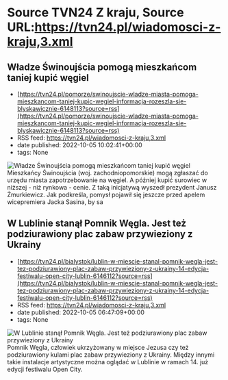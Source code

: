 # Source TVN24 Z kraju, Source URL:https://tvn24.pl/wiadomosci-z-kraju,3.xml

## Władze Świnoujścia pomogą mieszkańcom taniej kupić węgiel
 - [https://tvn24.pl/pomorze/swinoujscie-wladze-miasta-pomoga-mieszkancom-taniej-kupic-wegiel-informacja-rozeszla-sie-blyskawicznie-6148113?source=rss](https://tvn24.pl/pomorze/swinoujscie-wladze-miasta-pomoga-mieszkancom-taniej-kupic-wegiel-informacja-rozeszla-sie-blyskawicznie-6148113?source=rss)
 - RSS feed: https://tvn24.pl/wiadomosci-z-kraju,3.xml
 - date published: 2022-10-05 10:02:41+00:00
 - tags: None

<img alt="Władze Świnoujścia pomogą mieszkańcom taniej kupić węgiel" src="https://tvn24.pl/najnowsze/cdn-zdjecie-fj2m80-wegiel-w-porcie-w-swinoujsciu-6148132/alternates/LANDSCAPE_1280" />
    Mieszkańcy Świnoujścia (woj. zachodniopomorskie) mogą zgłaszać do urzędu miasta zapotrzebowanie na węgiel. A później kupić surowiec w niższej - niż rynkowa - cenie. Z taką inicjatywą wyszedł prezydent Janusz Żmurkiewicz. Jak podkreśla, pomysł pojawił się jeszcze przed apelem wicepremiera Jacka Sasina, by sa

## W Lublinie stanął Pomnik Węgla. Jest też podziurawiony plac zabaw przywieziony z Ukrainy
 - [https://tvn24.pl/bialystok/lublin-w-miescie-stanal-pomnik-wegla-jest-tez-podziurawiony-plac-zabaw-przywieziony-z-ukrainy-14-edycja-festiwalu-open-city-lublin-6146112?source=rss](https://tvn24.pl/bialystok/lublin-w-miescie-stanal-pomnik-wegla-jest-tez-podziurawiony-plac-zabaw-przywieziony-z-ukrainy-14-edycja-festiwalu-open-city-lublin-6146112?source=rss)
 - RSS feed: https://tvn24.pl/wiadomosci-z-kraju,3.xml
 - date published: 2022-10-05 06:47:09+00:00
 - tags: None

<img alt="W Lublinie stanął Pomnik Węgla. Jest też podziurawiony plac zabaw przywieziony z Ukrainy  " src="https://tvn24.pl/najnowsze/cdn-zdjecie-336352-carbon-monument-pomnika-wegla-grzegorza-klamana-6146121/alternates/LANDSCAPE_1280" />
    Pomnik Węgla, człowiek ukrzyżowany w miejsce Jezusa czy też podziurawiony kulami plac zabaw przywieziony z Ukrainy. Między innymi takie instalacje artystyczne można oglądać w Lublinie w ramach 14. już edycji festiwalu Open City.
